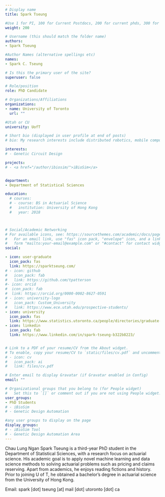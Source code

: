 ```yaml
---
# Display name
title: Spark Tseung

#Use 1 for PI, 100 for Current Postdocs, 200 for current phds, 300 for current masters, 400 for current undergrads, 800 for alum postdocs, 810 for alum phds, 820 for alum masters, and 830 for alum undergrads, 900 for tools, 1000 for projects
weight: 200

# Username (this should match the folder name)
authors:
- Spark Tseung

#Author Names (alternative spellings etc)
names:
- Spark C. Tseung

# Is this the primary user of the site?
superuser: false

# Role/position
role: PhD Candidate

# Organizations/Affiliations
organizations:
- name: University of Toronto
  url: ""

#Utah or CU
university: UofT

# Short bio (displayed in user profile at end of posts)
# bio: My research interests include distributed robotics, mobile computing and programmable matter.

interests:
# - Genetic Circuit Design

projects:
# - <a href="/author/ibiosim/">iBioSim</a>


department:
- Department of Statistical Sciences

education:
  # courses:
  # - course: BS in Actuarial Science
  #   institution: University of Hong Kong
  #   year: 2018



# Social/Academic Networking
# For available icons, see: https://sourcethemes.com/academic/docs/page-builder/#icons
#   For an email link, use "fas" icon pack, "envelope" icon, and a link in the
#   form "mailto:your-email@example.com" or "#contact" for contact widget.
social:

- icon: user-graduate
  icon_pack: fas
  link: https://sparktseung.com/
# - icon: github
#   icon_pack: fab
#   link: https://github.com/tpatterson
#- icon: orcid
#  icon_pack: fab
#  link: https://orcid.org/0000-0002-8627-0591
# - icon: university-logo
#   icon_pack: Custom_University
#   link: https://www.ece.utah.edu/prospective-students/
- icon: university
  icon_pack: fas
  link: https://www.statistics.utoronto.ca/people/directories/graduate-students/chau-lung-ngan-spark-tseung
- icon: linkedin
  icon_pack: fab
  link: https://www.linkedin.com/in/spark-tseung-b322b8223/


# Link to a PDF of your resume/CV from the About widget.
# To enable, copy your resume/CV to `static/files/cv.pdf` and uncomment the lines below.
# - icon: cv
#   icon_pack: ai
#   link: files/cv.pdf

# Enter email to display Gravatar (if Gravatar enabled in Config)
email: ""

# Organizational groups that you belong to (for People widget)
#   Set this to `[]` or comment out if you are not using People widget.
user_groups:
- PhD Students
# - iBioSim
# - Genetic Design Automation

#any user groups to display on the page
display_groups:
# - iBioSim Tool
# - Genetic Design Automation Area
---
```


Chau Lung Ngan Spark Tseung is a third-year PhD student in the Department of Statistical Sciences, with a research focus on actuarial science. His academic goal is to apply novel machine learning and data science methods to solving actuarial problems such as pricing and claims reserving. Apart from academics, he enjoys reading fictions and history. Prior to joining U of T, he obtained a bachelor’s degree in actuarial science from the University of Hong Kong.

Email: spark [dot] tseung [at] mail [dot] utoronto [dot] ca